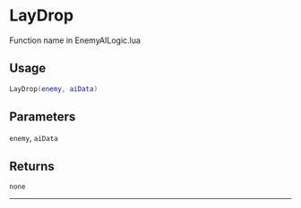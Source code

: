 # LayDrop
Function name in EnemyAILogic.lua
## Usage
```lua
LayDrop(enemy, aiData)
```
## Parameters
`enemy`, `aiData`
## Returns
`none`

---